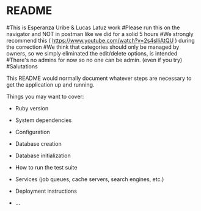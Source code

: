 # README 
#This is Esperanza Uribe & Lucas Latuz work
#Please run this on the navigator and NOT in postman like we did for a solid 5 hours
#We strongly recommend this ( https://www.youtube.com/watch?v=2s4slliAtQU ) during the correction
#We think that categories should only be managed by owners, so we simply eliminated the edit/delete options, is intended
#There's no admins for now so no one can be admin. (even if you try)
#Salutations

This README would normally document whatever steps are necessary to get the
application up and running.

Things you may want to cover:

* Ruby version

* System dependencies

* Configuration

* Database creation

* Database initialization

* How to run the test suite

* Services (job queues, cache servers, search engines, etc.)

* Deployment instructions

* ...
